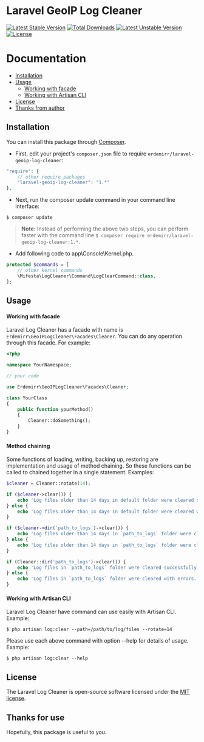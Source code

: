 # Laravel GeoIP Log Cleaner

[![Latest Stable Version](https://poser.pugx.org/erdemirr/laravel-geoip-log-cleaner/v/stable)](https://packagist.org/packages/erdemirr/laravel-geoip-log-cleaner)
[![Total Downloads](https://poser.pugx.org/erdemirr/laravel-geoip-log-cleaner/downloads)](https://packagist.org/packages/erdemirr/laravel-geoip-log-cleaner)
[![Latest Unstable Version](https://poser.pugx.org/erdemirr/laravel-geoip-log-cleaner/v/unstable)](https://packagist.org/packages/erdemirr/laravel-geoip-log-cleaner)
[![License](https://poser.pugx.org/erdemirr/laravel-geoip-log-cleaner/license)](https://packagist.org/packages/erdemirr/laravel-geoip-log-cleaner)

# Documentation

* [Installation](#installation)
* [Usage](#usage)
    - [Working with facade](#working-with-facade)
    - [Working with Artisan CLI](#working-with-artisan-cli)
* [License](#license)
* [Thanks from author](#thanks-for-use)

## Installation
You can install this package through [Composer](https://getcomposer.org).

- First, edit your project's `composer.json` file to require `erdemirr/laravel-geoip-log-cleaner`:
```php
"require": {
    // other require packages
    "laravel-geoip-log-cleaner": "1.*"
},
```
- Next, run the composer update command in your command line interface:
```shell
$ composer update
```
> **Note:** Instead of performing the above two steps, you can perform faster with the command line `$ composer require erdemirr/laravel-geoip-log-cleaner:1.*`.
- Add following code to app\Console\Kernel.php.
```php
protected $commands = [
    // other kernel commands
    \Mifesta\LogCleaner\Command\LogClearCommand::class,
];
```

## Usage

#### Working with facade
Laravel Log Cleaner has a facade with name is `Erdemirr\GeoIPLogCleaner\Facades\Cleaner`. You can do any operation through this facade. For example:
```php
<?php

namespace YourNamespace;

// your code

use Erdemirr\GeoIPLogCleaner\Facades\Cleaner;

class YourClass
{
    public function yourMethod()
    {
        Cleaner::doSomething();
    }
}
```

#### Method chaining
Some functions of loading, writing, backing up, restoring are implementation and usage of method chaining. So these functions can be called to chained together in a single statement. Examples:
```php
$cleaner = Cleaner::rotate(14);

if ($cleaner->clear()) {
    echo 'Log files older than 14 days in default folder were cleared successfully.';
} else {
    echo 'Log files older than 14 days in default folder were cleared with errors.';
}

if ($cleaner->dir('path_to_logs')->clear()) {
    echo 'Log files older than 14 days in `path_to_logs` folder were cleared successfully.';
} else {
    echo 'Log files older than 14 days in `path_to_logs` folder were cleared with errors.';
}
```
```php
if (Cleaner::dir('path_to_logs')->clear()) {
    echo 'Log files in `path_to_logs` folder were cleared successfully.';
} else {
    echo 'Log files in `path_to_logs` folder were cleared with errors.';
}
```

#### Working with Artisan CLI
Laravel Log Cleaner have command can use easily with Artisan CLI. Example:
```shell
$ php artisan log:clear --path=/path/to/log/files --rotate=14
```

Please use each above command with option --help for details of usage. Example:
```shell
$ php artisan log:clear --help
```

## License
The Laravel Log Cleaner is open-source software licensed under the [MIT license](https://opensource.org/licenses/MIT).

## Thanks for use
Hopefully, this package is useful to you.
